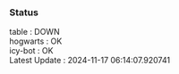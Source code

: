 ### Status


table : DOWN  
hogwarts : OK  
icy-bot : OK  
Latest Update : 2024-11-17 06:14:07.920741
